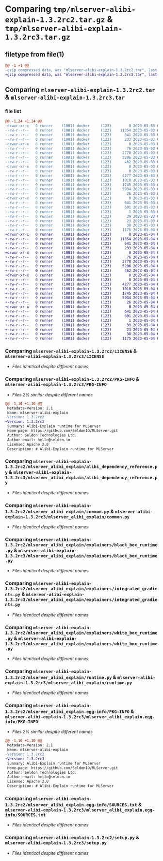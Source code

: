 # Comparing `tmp/mlserver-alibi-explain-1.3.2rc2.tar.gz` & `tmp/mlserver-alibi-explain-1.3.2rc3.tar.gz`

## filetype from file(1)

```diff
@@ -1 +1 @@
-gzip compressed data, was "mlserver-alibi-explain-1.3.2rc2.tar", last modified: Wed May  3 09:46:54 2023, max compression
+gzip compressed data, was "mlserver-alibi-explain-1.3.2rc3.tar", last modified: Thu May  4 08:46:59 2023, max compression
```

## Comparing `mlserver-alibi-explain-1.3.2rc2.tar` & `mlserver-alibi-explain-1.3.2rc3.tar`

### file list

```diff
@@ -1,24 +1,24 @@
-drwxr-xr-x   0 runner    (1001) docker     (123)        0 2023-05-03 09:46:54.472731 mlserver-alibi-explain-1.3.2rc2/
--rw-r--r--   0 runner    (1001) docker     (123)    11354 2023-05-03 09:46:15.000000 mlserver-alibi-explain-1.3.2rc2/LICENSE
--rw-r--r--   0 runner    (1001) docker     (123)      641 2023-05-03 09:46:54.472731 mlserver-alibi-explain-1.3.2rc2/PKG-INFO
--rw-r--r--   0 runner    (1001) docker     (123)      233 2023-05-03 09:46:15.000000 mlserver-alibi-explain-1.3.2rc2/README.md
-drwxr-xr-x   0 runner    (1001) docker     (123)        0 2023-05-03 09:46:54.468731 mlserver-alibi-explain-1.3.2rc2/mlserver_alibi_explain/
--rw-r--r--   0 runner    (1001) docker     (123)       76 2023-05-03 09:46:15.000000 mlserver-alibi-explain-1.3.2rc2/mlserver_alibi_explain/__init__.py
--rw-r--r--   0 runner    (1001) docker     (123)     2778 2023-05-03 09:46:15.000000 mlserver-alibi-explain-1.3.2rc2/mlserver_alibi_explain/alibi_dependency_reference.py
--rw-r--r--   0 runner    (1001) docker     (123)     5296 2023-05-03 09:46:15.000000 mlserver-alibi-explain-1.3.2rc2/mlserver_alibi_explain/common.py
--rw-r--r--   0 runner    (1001) docker     (123)      462 2023-05-03 09:46:15.000000 mlserver-alibi-explain-1.3.2rc2/mlserver_alibi_explain/errors.py
-drwxr-xr-x   0 runner    (1001) docker     (123)        0 2023-05-03 09:46:54.472731 mlserver-alibi-explain-1.3.2rc2/mlserver_alibi_explain/explainers/
--rw-r--r--   0 runner    (1001) docker     (123)        0 2023-05-03 09:46:15.000000 mlserver-alibi-explain-1.3.2rc2/mlserver_alibi_explain/explainers/__init__.py
--rw-r--r--   0 runner    (1001) docker     (123)     4277 2023-05-03 09:46:15.000000 mlserver-alibi-explain-1.3.2rc2/mlserver_alibi_explain/explainers/black_box_runtime.py
--rw-r--r--   0 runner    (1001) docker     (123)     1010 2023-05-03 09:46:15.000000 mlserver-alibi-explain-1.3.2rc2/mlserver_alibi_explain/explainers/integrated_gradients.py
--rw-r--r--   0 runner    (1001) docker     (123)     1745 2023-05-03 09:46:15.000000 mlserver-alibi-explain-1.3.2rc2/mlserver_alibi_explain/explainers/white_box_runtime.py
--rw-r--r--   0 runner    (1001) docker     (123)     5934 2023-05-03 09:46:15.000000 mlserver-alibi-explain-1.3.2rc2/mlserver_alibi_explain/runtime.py
--rw-r--r--   0 runner    (1001) docker     (123)       26 2023-05-03 09:46:15.000000 mlserver-alibi-explain-1.3.2rc2/mlserver_alibi_explain/version.py
-drwxr-xr-x   0 runner    (1001) docker     (123)        0 2023-05-03 09:46:54.468731 mlserver-alibi-explain-1.3.2rc2/mlserver_alibi_explain.egg-info/
--rw-r--r--   0 runner    (1001) docker     (123)      641 2023-05-03 09:46:54.000000 mlserver-alibi-explain-1.3.2rc2/mlserver_alibi_explain.egg-info/PKG-INFO
--rw-r--r--   0 runner    (1001) docker     (123)      691 2023-05-03 09:46:54.000000 mlserver-alibi-explain-1.3.2rc2/mlserver_alibi_explain.egg-info/SOURCES.txt
--rw-r--r--   0 runner    (1001) docker     (123)        1 2023-05-03 09:46:54.000000 mlserver-alibi-explain-1.3.2rc2/mlserver_alibi_explain.egg-info/dependency_links.txt
--rw-r--r--   0 runner    (1001) docker     (123)       39 2023-05-03 09:46:54.000000 mlserver-alibi-explain-1.3.2rc2/mlserver_alibi_explain.egg-info/requires.txt
--rw-r--r--   0 runner    (1001) docker     (123)       23 2023-05-03 09:46:54.000000 mlserver-alibi-explain-1.3.2rc2/mlserver_alibi_explain.egg-info/top_level.txt
--rw-r--r--   0 runner    (1001) docker     (123)       38 2023-05-03 09:46:54.472731 mlserver-alibi-explain-1.3.2rc2/setup.cfg
--rw-r--r--   0 runner    (1001) docker     (123)     1175 2023-05-03 09:46:15.000000 mlserver-alibi-explain-1.3.2rc2/setup.py
+drwxr-xr-x   0 runner    (1001) docker     (123)        0 2023-05-04 08:46:59.423038 mlserver-alibi-explain-1.3.2rc3/
+-rw-r--r--   0 runner    (1001) docker     (123)    11354 2023-05-04 08:46:23.000000 mlserver-alibi-explain-1.3.2rc3/LICENSE
+-rw-r--r--   0 runner    (1001) docker     (123)      641 2023-05-04 08:46:59.423038 mlserver-alibi-explain-1.3.2rc3/PKG-INFO
+-rw-r--r--   0 runner    (1001) docker     (123)      233 2023-05-04 08:46:23.000000 mlserver-alibi-explain-1.3.2rc3/README.md
+drwxr-xr-x   0 runner    (1001) docker     (123)        0 2023-05-04 08:46:59.423038 mlserver-alibi-explain-1.3.2rc3/mlserver_alibi_explain/
+-rw-r--r--   0 runner    (1001) docker     (123)       76 2023-05-04 08:46:23.000000 mlserver-alibi-explain-1.3.2rc3/mlserver_alibi_explain/__init__.py
+-rw-r--r--   0 runner    (1001) docker     (123)     2778 2023-05-04 08:46:23.000000 mlserver-alibi-explain-1.3.2rc3/mlserver_alibi_explain/alibi_dependency_reference.py
+-rw-r--r--   0 runner    (1001) docker     (123)     5296 2023-05-04 08:46:23.000000 mlserver-alibi-explain-1.3.2rc3/mlserver_alibi_explain/common.py
+-rw-r--r--   0 runner    (1001) docker     (123)      462 2023-05-04 08:46:23.000000 mlserver-alibi-explain-1.3.2rc3/mlserver_alibi_explain/errors.py
+drwxr-xr-x   0 runner    (1001) docker     (123)        0 2023-05-04 08:46:59.423038 mlserver-alibi-explain-1.3.2rc3/mlserver_alibi_explain/explainers/
+-rw-r--r--   0 runner    (1001) docker     (123)        0 2023-05-04 08:46:23.000000 mlserver-alibi-explain-1.3.2rc3/mlserver_alibi_explain/explainers/__init__.py
+-rw-r--r--   0 runner    (1001) docker     (123)     4277 2023-05-04 08:46:23.000000 mlserver-alibi-explain-1.3.2rc3/mlserver_alibi_explain/explainers/black_box_runtime.py
+-rw-r--r--   0 runner    (1001) docker     (123)     1010 2023-05-04 08:46:23.000000 mlserver-alibi-explain-1.3.2rc3/mlserver_alibi_explain/explainers/integrated_gradients.py
+-rw-r--r--   0 runner    (1001) docker     (123)     1745 2023-05-04 08:46:23.000000 mlserver-alibi-explain-1.3.2rc3/mlserver_alibi_explain/explainers/white_box_runtime.py
+-rw-r--r--   0 runner    (1001) docker     (123)     5934 2023-05-04 08:46:23.000000 mlserver-alibi-explain-1.3.2rc3/mlserver_alibi_explain/runtime.py
+-rw-r--r--   0 runner    (1001) docker     (123)       26 2023-05-04 08:46:23.000000 mlserver-alibi-explain-1.3.2rc3/mlserver_alibi_explain/version.py
+drwxr-xr-x   0 runner    (1001) docker     (123)        0 2023-05-04 08:46:59.423038 mlserver-alibi-explain-1.3.2rc3/mlserver_alibi_explain.egg-info/
+-rw-r--r--   0 runner    (1001) docker     (123)      641 2023-05-04 08:46:59.000000 mlserver-alibi-explain-1.3.2rc3/mlserver_alibi_explain.egg-info/PKG-INFO
+-rw-r--r--   0 runner    (1001) docker     (123)      691 2023-05-04 08:46:59.000000 mlserver-alibi-explain-1.3.2rc3/mlserver_alibi_explain.egg-info/SOURCES.txt
+-rw-r--r--   0 runner    (1001) docker     (123)        1 2023-05-04 08:46:59.000000 mlserver-alibi-explain-1.3.2rc3/mlserver_alibi_explain.egg-info/dependency_links.txt
+-rw-r--r--   0 runner    (1001) docker     (123)       39 2023-05-04 08:46:59.000000 mlserver-alibi-explain-1.3.2rc3/mlserver_alibi_explain.egg-info/requires.txt
+-rw-r--r--   0 runner    (1001) docker     (123)       23 2023-05-04 08:46:59.000000 mlserver-alibi-explain-1.3.2rc3/mlserver_alibi_explain.egg-info/top_level.txt
+-rw-r--r--   0 runner    (1001) docker     (123)       38 2023-05-04 08:46:59.423038 mlserver-alibi-explain-1.3.2rc3/setup.cfg
+-rw-r--r--   0 runner    (1001) docker     (123)     1175 2023-05-04 08:46:23.000000 mlserver-alibi-explain-1.3.2rc3/setup.py
```

### Comparing `mlserver-alibi-explain-1.3.2rc2/LICENSE` & `mlserver-alibi-explain-1.3.2rc3/LICENSE`

 * *Files identical despite different names*

### Comparing `mlserver-alibi-explain-1.3.2rc2/PKG-INFO` & `mlserver-alibi-explain-1.3.2rc3/PKG-INFO`

 * *Files 2% similar despite different names*

```diff
@@ -1,10 +1,10 @@
 Metadata-Version: 2.1
 Name: mlserver-alibi-explain
-Version: 1.3.2rc2
+Version: 1.3.2rc3
 Summary: Alibi-Explain runtime for MLServer
 Home-page: https://github.com/SeldonIO/MLServer.git
 Author: Seldon Technologies Ltd.
 Author-email: hello@seldon.io
 License: Apache 2.0
 Description: # Alibi-Explain runtime for MLServer
```

### Comparing `mlserver-alibi-explain-1.3.2rc2/mlserver_alibi_explain/alibi_dependency_reference.py` & `mlserver-alibi-explain-1.3.2rc3/mlserver_alibi_explain/alibi_dependency_reference.py`

 * *Files identical despite different names*

### Comparing `mlserver-alibi-explain-1.3.2rc2/mlserver_alibi_explain/common.py` & `mlserver-alibi-explain-1.3.2rc3/mlserver_alibi_explain/common.py`

 * *Files identical despite different names*

### Comparing `mlserver-alibi-explain-1.3.2rc2/mlserver_alibi_explain/explainers/black_box_runtime.py` & `mlserver-alibi-explain-1.3.2rc3/mlserver_alibi_explain/explainers/black_box_runtime.py`

 * *Files identical despite different names*

### Comparing `mlserver-alibi-explain-1.3.2rc2/mlserver_alibi_explain/explainers/integrated_gradients.py` & `mlserver-alibi-explain-1.3.2rc3/mlserver_alibi_explain/explainers/integrated_gradients.py`

 * *Files identical despite different names*

### Comparing `mlserver-alibi-explain-1.3.2rc2/mlserver_alibi_explain/explainers/white_box_runtime.py` & `mlserver-alibi-explain-1.3.2rc3/mlserver_alibi_explain/explainers/white_box_runtime.py`

 * *Files identical despite different names*

### Comparing `mlserver-alibi-explain-1.3.2rc2/mlserver_alibi_explain/runtime.py` & `mlserver-alibi-explain-1.3.2rc3/mlserver_alibi_explain/runtime.py`

 * *Files identical despite different names*

### Comparing `mlserver-alibi-explain-1.3.2rc2/mlserver_alibi_explain.egg-info/PKG-INFO` & `mlserver-alibi-explain-1.3.2rc3/mlserver_alibi_explain.egg-info/PKG-INFO`

 * *Files 2% similar despite different names*

```diff
@@ -1,10 +1,10 @@
 Metadata-Version: 2.1
 Name: mlserver-alibi-explain
-Version: 1.3.2rc2
+Version: 1.3.2rc3
 Summary: Alibi-Explain runtime for MLServer
 Home-page: https://github.com/SeldonIO/MLServer.git
 Author: Seldon Technologies Ltd.
 Author-email: hello@seldon.io
 License: Apache 2.0
 Description: # Alibi-Explain runtime for MLServer
```

### Comparing `mlserver-alibi-explain-1.3.2rc2/mlserver_alibi_explain.egg-info/SOURCES.txt` & `mlserver-alibi-explain-1.3.2rc3/mlserver_alibi_explain.egg-info/SOURCES.txt`

 * *Files identical despite different names*

### Comparing `mlserver-alibi-explain-1.3.2rc2/setup.py` & `mlserver-alibi-explain-1.3.2rc3/setup.py`

 * *Files identical despite different names*

